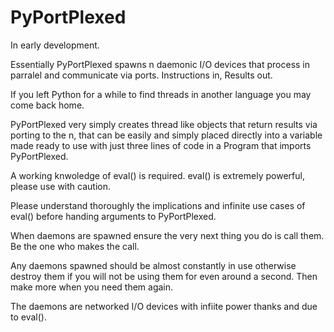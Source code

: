 # PyPortPlexed

In early development.

Essentially PyPortPlexed spawns n daemonic I/O devices that process in parralel
and communicate via ports. Instructions in, Results out.

If you left Python for a while to find threads in another language you may come
back home.

PyPortPlexed very simply creates thread like objects that return results via porting
to the n, that can be easily and simply placed directly into a variable made ready to
use with just three lines of code in a Program that imports PyPortPlexed.

A working knwoledge of eval() is required. eval() is extremely powerful, please use
with caution.

Please understand thoroughly the implications and infinite use cases of eval()
before handing arguments to PyPortPlexed.

When daemons are spawned ensure the very next thing you do is call them. Be the
one who makes the call.

Any daemons spawned should be almost constantly in use otherwise destroy them if
you will not be using them for even around a second. Then make more when you need
them again.

The daemons are networked I/O devices with infiite power thanks and due to eval().
